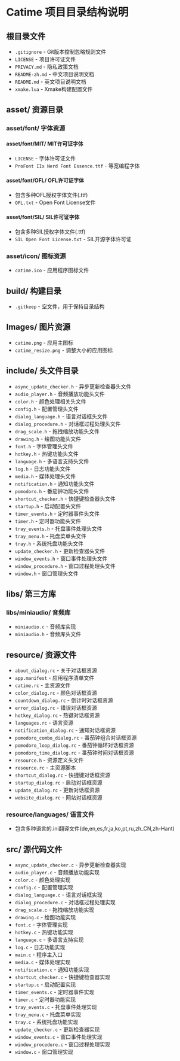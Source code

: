 # Catime 项目目录结构说明

## 根目录文件
- `.gitignore` - Git版本控制忽略规则文件
- `LICENSE` - 项目许可证文件
- `PRIVACY.md` - 隐私政策文档
- `README-zh.md` - 中文项目说明文档
- `README.md` - 英文项目说明文档
- `xmake.lua` - Xmake构建配置文件

## asset/ 资源目录
### asset/font/ 字体资源
#### asset/font/MIT/ MIT许可证字体
- `LICENSE` - 字体许可证文件
- `ProFont IIx Nerd Font Essence.ttf` - 等宽编程字体

#### asset/font/OFL/ OFL许可证字体
- 包含多种OFL授权字体文件(.ttf)
- `OFL.txt` - Open Font License文件

#### asset/font/SIL/ SIL许可证字体
- 包含多种SIL授权字体文件(.ttf)
- `SIL Open Font License.txt` - SIL开源字体许可证

### asset/icon/ 图标资源
- `catime.ico` - 应用程序图标文件

## build/ 构建目录
- `.gitkeep` - 空文件，用于保持目录结构

## Images/ 图片资源
- `catime.png` - 应用主图标
- `catime_resize.png` - 调整大小的应用图标

## include/ 头文件目录
- `async_update_checker.h` - 异步更新检查器头文件
- `audio_player.h` - 音频播放功能头文件
- `color.h` - 颜色处理相关头文件
- `config.h` - 配置管理头文件
- `dialog_language.h` - 语言对话框头文件
- `dialog_procedure.h` - 对话框过程处理头文件
- `drag_scale.h` - 拖拽缩放功能头文件
- `drawing.h` - 绘图功能头文件
- `font.h` - 字体管理头文件
- `hotkey.h` - 热键功能头文件
- `language.h` - 多语言支持头文件
- `log.h` - 日志功能头文件
- `media.h` - 媒体处理头文件
- `notification.h` - 通知功能头文件
- `pomodoro.h` - 番茄钟功能头文件
- `shortcut_checker.h` - 快捷键检查器头文件
- `startup.h` - 启动配置头文件
- `timer_events.h` - 定时器事件头文件
- `timer.h` - 定时器功能头文件
- `tray_events.h` - 托盘事件处理头文件
- `tray_menu.h` - 托盘菜单头文件
- `tray.h` - 系统托盘功能头文件
- `update_checker.h` - 更新检查器头文件
- `window_events.h` - 窗口事件处理头文件
- `window_procedure.h` - 窗口过程处理头文件
- `window.h` - 窗口管理头文件

## libs/ 第三方库
### libs/miniaudio/ 音频库
- `miniaudio.c` - 音频库实现
- `miniaudio.h` - 音频库头文件

## resource/ 资源文件
- `about_dialog.rc` - 关于对话框资源
- `app.manifest` - 应用程序清单文件
- `catime.rc` - 主资源文件
- `color_dialog.rc` - 颜色对话框资源
- `countdown_dialog.rc` - 倒计时对话框资源
- `error_dialog.rc` - 错误对话框资源
- `hotkey_dialog.rc` - 热键对话框资源
- `languages.rc` - 语言资源
- `notification_dialog.rc` - 通知对话框资源
- `pomodoro_combo_dialog.rc` - 番茄钟组合对话框资源
- `pomodoro_loop_dialog.rc` - 番茄钟循环对话框资源
- `pomodoro_time_dialog.rc` - 番茄钟时间对话框资源
- `resource.h` - 资源定义头文件
- `resource.rc` - 主资源脚本
- `shortcut_dialog.rc` - 快捷键对话框资源
- `startup_dialog.rc` - 启动对话框资源
- `update_dialog.rc` - 更新对话框资源
- `website_dialog.rc` - 网站对话框资源

### resource/languages/ 语言文件
- 包含多种语言的.ini翻译文件(de,en,es,fr,ja,ko,pt,ru,zh_CN,zh-Hant)

## src/ 源代码文件
- `async_update_checker.c` - 异步更新检查器实现
- `audio_player.c` - 音频播放功能实现
- `color.c` - 颜色处理实现
- `config.c` - 配置管理实现
- `dialog_language.c` - 语言对话框实现
- `dialog_procedure.c` - 对话框过程处理实现
- `drag_scale.c` - 拖拽缩放功能实现
- `drawing.c` - 绘图功能实现
- `font.c` - 字体管理实现
- `hotkey.c` - 热键功能实现
- `language.c` - 多语言支持实现
- `log.c` - 日志功能实现
- `main.c` - 程序主入口
- `media.c` - 媒体处理实现
- `notification.c` - 通知功能实现
- `shortcut_checker.c` - 快捷键检查器实现
- `startup.c` - 启动配置实现
- `timer_events.c` - 定时器事件实现
- `timer.c` - 定时器功能实现
- `tray_events.c` - 托盘事件处理实现
- `tray_menu.c` - 托盘菜单实现
- `tray.c` - 系统托盘功能实现
- `update_checker.c` - 更新检查器实现
- `window_events.c` - 窗口事件处理实现
- `window_procedure.c` - 窗口过程处理实现
- `window.c` - 窗口管理实现
